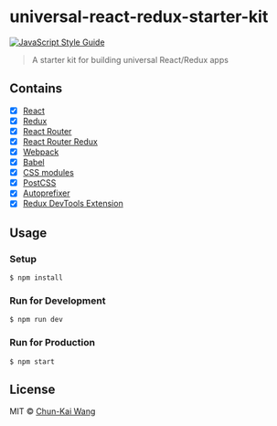 # universal-react-redux-starter-kit

[![JavaScript Style Guide][standardjs-image]][standardjs-url]

> A starter kit for building universal React/Redux apps

## Contains

- [x] [React](https://facebook.github.io/react)
- [x] [Redux](https://github.com/reactjs/redux)
- [x] [React Router](https://github.com/reactjs/react-router)
- [x] [React Router Redux](https://github.com/reactjs/react-router-redux)
- [x] [Webpack](https://webpack.github.io)
- [x] [Babel](https://babeljs.io/)
- [x] [CSS modules](https://github.com/outpunk/postcss-modules)
- [x] [PostCSS](https://github.com/postcss/postcss)
- [x] [Autoprefixer](https://github.com/postcss/autoprefixer)
- [x] [Redux DevTools Extension](https://github.com/zalmoxisus/redux-devtools-extension)

## Usage

### Setup

```
$ npm install
```

### Run for Development

```
$ npm run dev
```

### Run for Production

```
$ npm start
```

## License

MIT © [Chun-Kai Wang](https://github.com/chunkai1312)

[standardjs-image]: https://img.shields.io/badge/code%20style-standard-brightgreen.svg
[standardjs-url]: http://standardjs.com/

